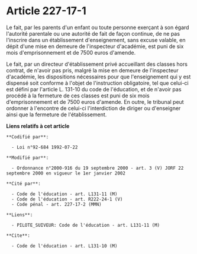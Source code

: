# Article 227-17-1

Le fait, par les parents d'un enfant ou toute personne exerçant à son égard l'autorité parentale ou une autorité de fait de
façon continue, de ne pas l'inscrire dans un établissement d'enseignement, sans excuse valable, en dépit d'une mise en
demeure de l'inspecteur d'académie, est puni de six mois d'emprisonnement et de 7500 euros d'amende.

Le fait, par un directeur d'établissement privé accueillant des classes hors contrat, de n'avoir pas pris, malgré la mise en
demeure de l'inspecteur d'académie, les dispositions nécessaires pour que l'enseignement qui y est dispensé soit conforme à
l'objet de l'instruction obligatoire, tel que celui-ci est défini par l'article L. 131-10 du code de l'éducation, et de
n'avoir pas procédé à la fermeture de ces classes est puni de six mois d'emprisonnement et de 7500 euros d'amende. En outre,
le tribunal peut ordonner à l'encontre de celui-ci l'interdiction de diriger ou d'enseigner ainsi que la fermeture de
l'établissement.

**Liens relatifs à cet article**

	**Codifié par**:

	  - Loi n°92-684 1992-07-22

	**Modifié par**:

	  - Ordonnance n°2000-916 du 19 septembre 2000 - art. 3 (V) JORF 22 septembre 2000 en vigueur le 1er janvier 2002

	**Cité par**:

	  - Code de l'éducation - art. L131-11 (M)
	  - Code de l'éducation - art. R222-24-1 (V)
	  - Code pénal - art. 227-17-2 (MMN)

	**Liens**:

	  - PILOTE_SUIVEUR: Code de l'éducation - art. L131-11 (M)

	**Cite**:

	  - Code de l'éducation - art. L131-10 (M)
